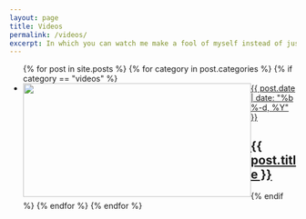 ```yaml
---
layout: page
title: Videos
permalink: /videos/
excerpt: In which you can watch me make a fool of myself instead of just imagining it.
---
```


  <ul class="post-list">
    {% for post in site.posts %}
	  {% for category in post.categories %}
	    {% if category == "videos" %}
          <li>
		  <a href="{{ post.url | prepend: site.baseurl }}">
		    <div>
			  <div style="float:left"><img src="/videos/thumbnails/{{ post.title }}.jpg" style="width:400px;height:200px"></div>
			  <span class="post-meta">{{ post.date | date: "%b %-d, %Y" }}</span>
			  <h2>
			    <a class="post-link" href="{{ post.url | prepend: site.baseurl }}">{{ post.title }}</a>
			  </h2>
			</a>
			</div>
          </li>
		{% endif %}
      {% endfor %}
    {% endfor %}
  </ul>
